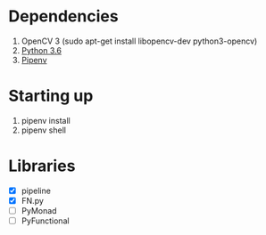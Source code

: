 # Dependencies
1. OpenCV 3 (sudo apt-get install libopencv-dev python3-opencv)
2. [Python 3.6](https://docs.python-guide.org/starting/install3/linux/) 
3. [Pipenv](https://docs.pipenv.org/)

# Starting up
1. pipenv install
2. pipenv shell

# Libraries
- [X] pipeline
- [X] FN.py 
- [ ] PyMonad
- [ ] PyFunctional

